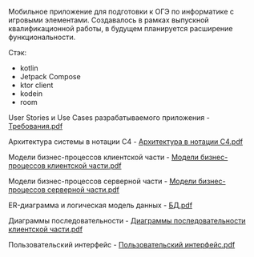Мобильное приложение для подготовки к ОГЭ по информатике с игровыми элементами. Создавалось в рамках выпускной квалификационной работы, в будущем планируется расширение функциональности.

Стэк:
- kotlin
- Jetpack Compose
- ktor client
- kodein
- room

User Stories и Use Cases разрабатываемого приложения - [Требования.pdf](https://github.com/user-attachments/files/20708568/default.pdf)

Архитектура системы в нотации C4 - [Архитектура в нотации C4.pdf](https://github.com/user-attachments/files/20708843/C4.pdf)

Модели бизнес-процессов клиентской части - [Модели бизнес-процессов клиентской части.pdf](https://github.com/user-attachments/files/20709243/-.pdf)

Модели бизнес-процессов серверной части - [Модели бизнес-процессов серверной части.pdf](https://github.com/user-attachments/files/20709877/-.pdf)

ER-диаграмма и логическая модель данных - [БД.pdf](https://github.com/user-attachments/files/20710284/default.pdf)

Диаграммы последовательности - [Диаграммы последовательности клиентской части.pdf](https://github.com/user-attachments/files/20710521/default.pdf)

Пользовательский интерфейс - [Пользовательский интерфейс.pdf](https://github.com/user-attachments/files/20710658/default.pdf)
